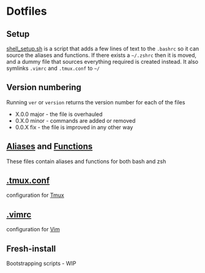 # Dotfiles

## Setup

[shell_setup.sh](shell_setup.sh) is a script that adds a few lines of text to the `.bashrc` so it can source the aliases and functions. If there exists a `~/.zshrc` then it is moved, and a dummy file that sources everything required is created instead. It also symlinks `.vimrc` and `.tmux.conf` to `~/`

## Version numbering

Running `ver` or `version` returns the version number for each of the files

- X.0.0 major   - the file is overhauled
- 0.X.0 minor   - commands are added or removed
- 0.0.X fix     - the file is improved in any other way

## [Aliases](.shell_aliases) and [Functions](.shell_functions)

These files contain aliases and functions for both bash and zsh

## [.tmux.conf](.tmux.conf)

configuration for [Tmux](https://github.com/tmux/tmux)

## [.vimrc](.vimrc)

configuration for [Vim](https://www.vim.org/)

## Fresh-install

Bootstrapping scripts - WIP
